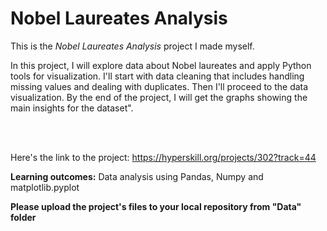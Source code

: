 # Nobel Laureates Analysis

This is the *Nobel Laureates Analysis* project I made myself.


<p> In this project, I will explore data about Nobel laureates and apply Python tools for visualization. I'll start with data cleaning that includes handling missing values and dealing with duplicates. Then I'll proceed to the data visualization. By the end of the project, I will get the graphs showing the main insights for the dataset".</p><br/><br/>


Here's the link to the project: https://hyperskill.org/projects/302?track=44

<p><b>Learning outcomes:</b> Data analysis using Pandas, Numpy and matplotlib.pyplot</p>

<p><b>Please upload the project's files to your local repository from "Data" folder</b></p>
